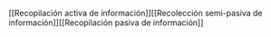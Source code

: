 [[Recopilación activa de información]][[Recolección semi-pasiva de información]][[Recopilación pasiva de información]]